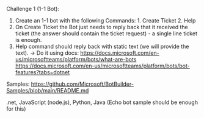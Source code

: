 
Challenge 1 (1-1 Bot):
1. Create an 1-1 bot with the following Commands: 1. Create Ticket 2. Help
2. On Create Ticket the Bot just needs to reply back that it received the ticket (the answer should contain the ticket request) - a single line ticket is enough.
3. Help command should reply back with static text (we will provide the text).
-> Do it using docs:
https://docs.microsoft.com/en-us/microsoftteams/platform/bots/what-are-bots
https://docs.microsoft.com/en-us/microsoftteams/platform/bots/bot-features?tabs=dotnet

Samples: https://github.com/Microsoft/BotBuilder-Samples/blob/main/README.md

.net, JavaScript (node.js), Python, Java
(Echo bot sample should be enough for this)